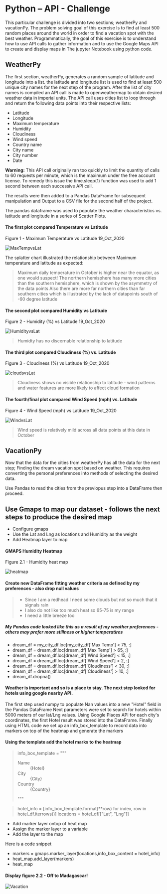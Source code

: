# Python –  API - Challenge


This particular challenge is divided into two sections; weatherPy and vacationPy. The problem solving goal of this exercise Is to find at least 500 random places around the world in order to find a vacation spot with the best weather.
Programmatically, the goal of this exercise is to understand how to use API calls to gather information and to use the Google Maps API to create and display maps in The jupyter Notebook using python code. 

## WeatherPy
The first section, weatherPy, generates a random sample of latitude and longitude into a list. the latitude and longitude list is used to find at least 500 unique city names for the next step of the program.
After the list of city names is compiled an API call is made to openweathermap to obtain desired weather data in imperial units. 
The API call uses cities list to loop through and return the following data points into their respective lists:

- Latitude
- Longitude
- Maximum temperature
- Humidity
- Cloudiness
- Wind speed
- Country name
- City name
- City number
- Date

**Warning:** This API call originally ran too quickly to limit the quantity of calls to 60 requests per minute, which is the maximum under the free account license. To remedy this issue the time.sleep(1) function was used to add 1 second between each successive API call.

The results were then added to a Pandas DataFrame for subsequent manipulation and Output to a CSV file for the second half of the project. 

The pandas dataframe was used to populate the weather characteristics vs. latitude and longitude in a series of Scatter Plots.

#### The first plot compared Temperature vs Latitude

Figure 1 - Maximum Temperature vs Latitude 19_Oct_2020

![MaxTempvsLat](https://github.com/SJLimburg/python-api-challenge/blob/main/WeatherPy/Maximum%20Temperature%20vs%20Latitude%2019_Oct_2020.png)

The splatter chart illustrated the relationship between Maximum temperature and latitude as expected:

> Maximum daily temperature in October is higher near the equator, as one would suspect!
> The northern hemisphere has many more cities than the southern hemisphere, which is shown by the asymmetry of the data points
> Also there are more far northern cities than far southern cities which is illustrated by the lack of datapoints south of -60 degree latitude

#### The second plot compared Humidity vs Latitude
Figure 2 - Humidity (%) vs Latitude 19_Oct_2020

![HumidityvsLat](https://github.com/SJLimburg/python-api-challenge/blob/main/WeatherPy/Humidity%20(%25)%20vs%20Latitude%2019_Oct_2020.png)

> Humidty has no discernable relationship to latitude

#### The third plot compared Cloudiness (%) vs. Latitude
Figure 3 - Cloudiness (%) vs Latitude 19_Oct_2020

![cloudsvsLat](https://github.com/SJLimburg/python-api-challenge/blob/main/WeatherPy/Cloudiness%20(%25)%20vs%20Latitude%2019_Oct_2020.png)

> Cloudiness shows no visible relationship to latitude - wind patterns and water features are more likely to affect cloud formation

#### The fourth/final plot compared Wind Speed (mph) vs. Latitude
Figure 4 - Wind Speed (mph) vs Latitude 19_Oct_2020

![WindvsLat](https://github.com/SJLimburg/python-api-challenge/blob/main/WeatherPy/Wind%20Speed%20(mph)%20vs%20Latitude%2019_Oct_2020.png)

> Wind speed is relatively mild across all data points at this date in October 


## VacationPy

Now that the data for the cities from weatherPy has all the data for the next step; Finding the dream vacation spot based on weather. This requires converting the personal preferences into methods of selecting the desired data.

Use Pandas to read the cities from the previopus step into a DataFrame then proceed.

## Use Gmaps to map our dataset - follows the next steps to produce the desired map

- Configure gmaps
- Use the Lat and Lng as locations and Humidity as the weight
- Add Heatmap layer to map

#### GMAPS Humidity Heatmap
Figure 2.1 - Humidity heat map

![heatmap](https://github.com/SJLimburg/python-api-challenge/blob/main/output_data/Humidity%20Heat%20map.PNG)

#### Create new DataFrame fitting weather criteria as defined by my preferences - also drop null values

> - Since I am a redhead I need some clouds but not so much that it signals rain
> - I also do not like too much heat so 65-75 is my range 
> - I need a little breeze too

##### My Pandas code looked like this as a result of my weather preferences - others may prefer more stillness or higher temperatires

-  dream_df = my_city_df.loc[my_city_df['Max Temp'] < 75, :]
-  dream_df = dream_df.loc[dream_df['Max Temp'] > 65, :]
-  dream_df = dream_df.loc[dream_df['Wind Speed'] < 15, :]
-  dream_df = dream_df.loc[dream_df['Wind Speed'] > 2, :]
-  dream_df = dream_df.loc[dream_df['Cloudiness'] < 30, :]
-  dream_df = dream_df.loc[dream_df['Cloudiness'] > 10, :]
-  dream_df.dropna()

#### Weather is important and so is a place to stay. The next step looked for hotels using google nearby API.

The first step used numpy to populate Nan values into a new "Hotel" field in the Pandas DataFrame
Next parameters were set  to search for hotels within 5000 meters of our lat/Lng values.
Using Google Places API for each city's coordinates, the first Hotel result was stored into the DataFrame.
Finally using HTML code we set up an info_box_template to record data into markers on top of the heatmap and generate the markers

#### Using the template add the hotel marks to the heatmap

> info_box_template = """
> <dl>
> <dt>Name</dt><dd>{Hotel}</dd>
> <dt>City</dt><dd>{City}</dd>
> <dt>Country</dt><dd>{Country}</dd>
> </dl>
> """

> hotel_info = [info_box_template.format(**row) for index, row in hotel_df.iterrows()]
> locations = hotel_df[["Lat", "Lng"]]

- Add marker layer ontop of heat map
- Assign the marker layer to a variable
- Add the layer to the map

Here is a code snippet

-  markers = gmaps.marker_layer(locations,info_box_content = hotel_info)
-  heat_map.add_layer(markers)
-  heat_map

#### Display figure 2.2 - Off to Madagascar!

![Vacation](https://github.com/SJLimburg/python-api-challenge/blob/main/output_data/vacation%20map2.PNG)
